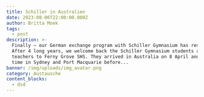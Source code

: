 ```yaml
---
title: Schiller in Australien
date: 2023-08-06T22:00:00.000Z
author: Britta Moek
tags:
  - post
description: >-
  Finally – our German exchange program with Schiller Gymnasium has restarted!
  After 4 long years, we welcome back the Schiller Gymnasium students and
  teachers to Ferny Grove SHS. They arrived in Australia on 8 April and spent
  time in Sydney and Port Macquarie before...
banner: /img/uploads/img_avatar.png
category: Austausche
content_blocks:
  - dsd
---
```



